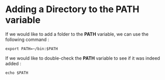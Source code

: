 




# Adding a Directory to the PATH variable





If we would like to add a folder to the **PATH** variable, we can use the following command : 



	export PATH=~/bin:$PATH



If we would like to double-check the **PATH** variable to see if it was indeed added : 



	echo $PATH




